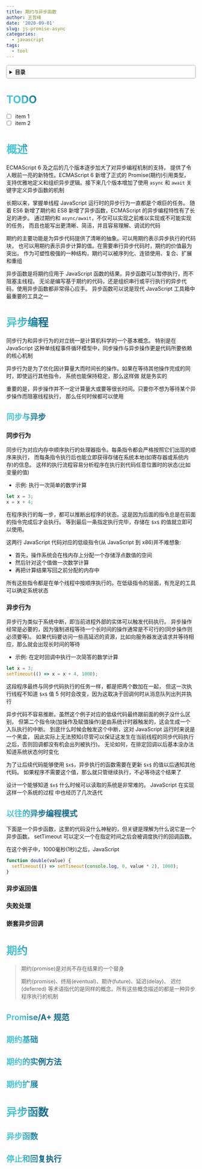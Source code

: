 ```yaml
---
title: 期约与异步函数
author: 王哲峰
date: '2020-09-01'
slug: js-promise-async
categories:
  - javascript
tags:
  - tool
---
```


<style>
h1 {
  background-color: #2B90B6;
  background-image: linear-gradient(45deg, #4EC5D4 10%, #146b8c 20%);
  background-size: 100%;
  -webkit-background-clip: text;
  -moz-background-clip: text;
  -webkit-text-fill-color: transparent;
  -moz-text-fill-color: transparent;
}
h2 {
  background-color: #2B90B6;
  background-image: linear-gradient(45deg, #4EC5D4 10%, #146b8c 20%);
  background-size: 100%;
  -webkit-background-clip: text;
  -moz-background-clip: text;
  -webkit-text-fill-color: transparent;
  -moz-text-fill-color: transparent;
}

details {
    border: 1px solid #aaa;
    border-radius: 4px;
    padding: .5em .5em 0;
}

summary {
    font-weight: bold;
    margin: -.5em -.5em 0;
    padding: .5em;
}

details[open] {
    padding: .5em;
}

details[open] summary {
    border-bottom: 1px solid #aaa;
    margin-bottom: .5em;
}
img {
    pointer-events: none;
}
</style>

<details><summary>目录</summary><p>

- [TODO](#todo)
- [概述](#概述)
- [异步编程](#异步编程)
  - [同步与异步](#同步与异步)
    - [同步行为](#同步行为)
    - [异步行为](#异步行为)
  - [以往的异步编程模式](#以往的异步编程模式)
    - [异步返回值](#异步返回值)
    - [失败处理](#失败处理)
    - [嵌套异步回调](#嵌套异步回调)
- [期约](#期约)
  - [Promise/A+ 规范](#promisea-规范)
  - [期约基础](#期约基础)
  - [期约的实例方法](#期约的实例方法)
  - [期约扩展](#期约扩展)
- [异步函数](#异步函数)
  - [异步函数](#异步函数-1)
  - [停止和回复执行](#停止和回复执行)
</p></details><p></p>

# TODO

- [ ] item 1
- [ ] item 2

# 概述

ECMAScript 6 及之后的几个版本逐步加大了对异步编程机制的支持，
提供了令人眼前一亮的新特性。ECMAScript 6 新增了正式的 Promise(期约)引用类型，
支持优雅地定义和组织异步逻辑。接下来几个版本增加了使用 `async` 和 `await` 关键字定义异步函数的机制

长期以来，掌握单线程 JavaScript 运行时的异步行为一直都是个艰巨的任务。
随着 ES6 新增了期约和 ES8 新增了异步函数，ECMAScript 的异步编程特性有了长足的进步。
通过期约和 `async/await`，不仅可以实现之前难以实现或不可能实现的任务，
而且也能写出更清晰、简洁，并且容易理解、调试的代码

期约的主要功能是为异步代码提供了清晰的抽象。可以用期约表示异步执行的代码块，
也可以用期约表示异步计算的值。在需要串行异步代码时，期约的价值最为突出。
作为可塑性极强的一种结构，期约可以被序列化、连锁使用、复合、扩展和重组

异步函数是将期约应用于 JavaScript 函数的结果。异步函数可以暂停执行，而不阻塞主线程。
无论是编写基于期约的代码，还是组织串行或平行执行的异步代码，使用异步函数都非常得心应手。
异步函数可以说是现代 JavaScript 工具箱中最重要的工具之一

# 异步编程

同步行为和异步行为的对立统一是计算机科学的一个基本概念。
特别是在 JavaScript 这种单线程事件循环模型中，同步操作与异步操作更是代码所要依赖的核心机制
 
异步行为是为了优化因计算量大而时间长的操作。如果在等待其他操作完成的同时，即使运行其他指令，
系统也能保持稳定，那么这样做 就是务实的

重要的是，异步操作并不一定计算量大或要等很长时间。只要你不想为等待某个异步操作而阻塞线程执行，
那么任何时候都可以使用

## 同步与异步

### 同步行为

同步行为对应内存中顺序执行的处理器指令。每条指令都会严格按照它们出现的顺序来执行，
而每条指令执行后也能立即获得存储在系统本地(如寄存器或系统内存)的信息。
这样的执行流程容易分析程序在执行到代码任意位置时的状态(比如变量的值)

* 示例: 执行一次简单的数学计算

```js
let x = 3;
x = x + 4;
```

在程序执行的每一步，都可以推断出程序的状态。这是因为后面的指令总是在前面的指令完成后才会执行。
等到最后一条指定执行完毕，存储在 `$x$` 的值就立即可以使用。

这两行 JavaScript 代码对应的低级指令(从 JavaScript 到 x86)并不难想象:

* 首先，操作系统会在栈内存上分配一个存储浮点数值的空间
* 然后针对这个值做一次数学计算
* 再把计算结果写回之前分配的内存中

所有这些指令都是在单个线程中按顺序执行的。在低级指令的层面，有充足的工具可以确定系统状态


### 异步行为

异步行为类似于系统中断，即当前进程外部的实体可以触发代码执行。
异步操作经常是必要的，因为强制进程等待一个长时间的操作通常是不可行的(同步操作则必须要等)。
如果代码要访问一些高延迟的资源，比如向服务器发送请求并等待相应，那么就会出现长时间的等待

* 示例: 在定时回调中执行一次简答的数学计算

```js
let x = 3;
setTimeout(() => x = x + 4, 1000);
```

这段程序最终与同步代码执行的任务一样，都是把两个数加在一起，
但这一次执行线程不知道 `$x$` 值 5 何时会改变，因为这取决于回调何时从消息队列出列并执行

异步代码不容易推断。虽然这个例子对应的低级代码最终跟前面的例子没什么区别，
但第二个指令块(加操作及赋值操作)是由系统计时器触发的，这会生成一个入队执行的中断。
到底什么时候会触发这个中断，这对 JavaScript 运行时来说是一个黑盒，
因此实际上无法预知(尽管可以保证这发生在当前线程的同步代码执行之后，否则回调都没有机会出列被执行)。
无论如何，在排定回调以后基本没办法知道系统状态何时变化

为了让后续代码能够使用 `$x$`，异步执行的函数需要在更新 `$x$` 的值以后通知其他代码。
如果程序不需要这个值，那么就只管继续执行，不必等待这个结果了

设计一个能够知道 `$x$` 什么时候可以读取的系统是非常难的。
JavaScript 在实现这样一个系统的过程 中也经历了几次迭代

## 以往的异步编程模式

下面是一个异步函数，这里的代码没什么神秘的，但关键是理解为什么说它是一个异步函数。
setTimeout 可以定义一个在指定时间之后会被调度执行的回调函数。

在这个例子中，1000毫秒(1秒)之后，JavaScript

```js
function double(value) {
  setTimeout(() => setTimeout(console.log, 0, value * 2), 1000);
}
```

### 异步返回值


### 失败处理


### 嵌套异步回调



# 期约

> 期约(promise)是对尚不存在结果的一个替身
> 
> 期约(promise)、终局(eventual)、期许(future)、延迟(delay)、
> 迟付(deferred) 等术语指代的是同样的概念。所有这些概念描述的都是一种异步程序执行的机制

## Promise/A+ 规范

## 期约基础

## 期约的实例方法

## 期约扩展











# 异步函数


## 异步函数

## 停止和回复执行

